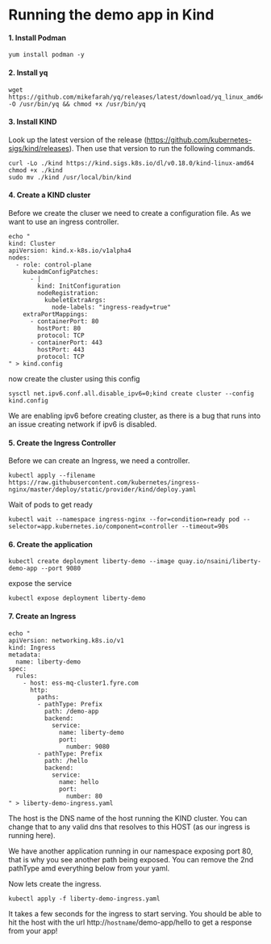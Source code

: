# Running the demo app in Kind

#### 1. Install Podman
```
yum install podman -y
```

#### 2. Install yq
```
wget https://github.com/mikefarah/yq/releases/latest/download/yq_linux_amd64 -O /usr/bin/yq && chmod +x /usr/bin/yq
```

#### 3. Install KIND

Look up the latest version of the release (https://github.com/kubernetes-sigs/kind/releases). Then use that version to run the following commands.

```
curl -Lo ./kind https://kind.sigs.k8s.io/dl/v0.18.0/kind-linux-amd64
chmod +x ./kind
sudo mv ./kind /usr/local/bin/kind
```

#### 4. Create a KIND cluster

Before we create the cluser we need to create a configuration file. As we want to use an ingress controller.
```
echo "
kind: Cluster
apiVersion: kind.x-k8s.io/v1alpha4
nodes:
  - role: control-plane
    kubeadmConfigPatches:
      - |
        kind: InitConfiguration
        nodeRegistration:
          kubeletExtraArgs:
            node-labels: "ingress-ready=true"
    extraPortMappings:
      - containerPort: 80
        hostPort: 80
        protocol: TCP
      - containerPort: 443
        hostPort: 443
        protocol: TCP
" > kind.config
```
now create the cluster using this config
```
sysctl net.ipv6.conf.all.disable_ipv6=0;kind create cluster --config kind.config
```
We are enabling ipv6 before creating cluster, as there is a bug that runs into an issue creating network if ipv6 is disabled.


#### 5. Create the Ingress Controller

Before we can create an Ingress, we need a controller.
```
kubectl apply --filename https://raw.githubusercontent.com/kubernetes/ingress-nginx/master/deploy/static/provider/kind/deploy.yaml
```
Wait of pods to get ready
```
kubectl wait --namespace ingress-nginx --for=condition=ready pod --selector=app.kubernetes.io/component=controller --timeout=90s
```

#### 6. Create the application

```
kubectl create deployment liberty-demo --image quay.io/nsaini/liberty-demo-app --port 9080
```
expose the service
```
kubectl expose deployment liberty-demo
```

#### 7. Create an Ingress
```
echo "
apiVersion: networking.k8s.io/v1
kind: Ingress
metadata:
  name: liberty-demo
spec:
  rules:
    - host: ess-mq-cluster1.fyre.com
      http:
        paths:
        - pathType: Prefix
          path: /demo-app
          backend:
            service: 
              name: liberty-demo
              port:
                number: 9080
        - pathType: Prefix
          path: /hello
          backend:
            service: 
              name: hello
              port:
                number: 80
" > liberty-demo-ingress.yaml
```
The host is the DNS name of the host running the KIND cluster. You can change that to any valid dns that resolves to this HOST (as our ingress is running here).

We have another application running in our namespace exposing port 80, that is why you see another path being exposed. You can remove the 2nd pathType amd everything below from your yaml.

Now lets create the ingress.
```
kubectl apply -f liberty-demo-ingress.yaml
```

It takes a few seconds for the ingress to start serving. You should be able to hit the host with the url http://`hostname`/demo-app/hello to get a response from your app!
  
